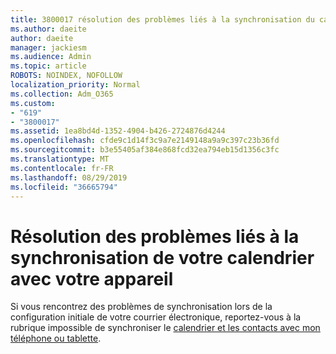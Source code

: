 ```yaml
---
title: 3800017 résolution des problèmes liés à la synchronisation du calendrier sur votre appareil
ms.author: daeite
author: daeite
manager: jackiesm
ms.audience: Admin
ms.topic: article
ROBOTS: NOINDEX, NOFOLLOW
localization_priority: Normal
ms.collection: Adm_O365
ms.custom:
- "619"
- "3800017"
ms.assetid: 1ea8bd4d-1352-4904-b426-2724876d4244
ms.openlocfilehash: cfde9c1d14f3c9a7e2149148a9a9c397c23b36fd
ms.sourcegitcommit: b3e55405af384e868fcd32ea794eb15d1356c3fc
ms.translationtype: MT
ms.contentlocale: fr-FR
ms.lasthandoff: 08/29/2019
ms.locfileid: "36665794"
---
```

# <a name="troubleshoot-syncing-your-calendar-to-your-device"></a>Résolution des problèmes liés à la synchronisation de votre calendrier avec votre appareil

Si vous rencontrez des problèmes de synchronisation lors de la configuration initiale de votre courrier électronique, reportez-vous à la rubrique impossible de synchroniser le [calendrier et les contacts avec mon téléphone ou tablette](https://support.office.com/article/8479d764-b9f5-4fff-ba88-edd7c265df9f).
  